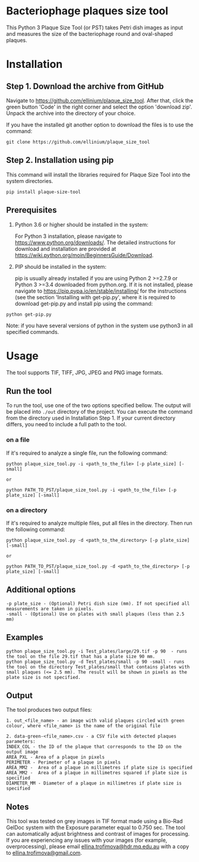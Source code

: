 # Bacteriophage plaques size tool
This Python 3 Plaque Size Tool (or PST) takes Petri dish images as input and measures the size of the bacteriophage round and oval-shaped plaques.

# Installation

## Step 1. Download the archive from GitHub
Navigate to https://github.com/ellinium/plaque_size_tool.
After that, click the green button 'Code' in the right corner and select the option 'download zip'.
Unpack the archive into the directory of your choice.

If you have the installed git another option to download the files is to use the command:
```
git clone https://github.com/ellinium/plaque_size_tool
```

## Step 2. Installation using pip 
This command will install the libraries required for Plaque Size Tool into the system directories.
```
pip install plaque-size-tool
```

## Prerequisites
1.  Python 3.6 or higher should be installed in the system:

    For Python 3 installation, please navigate to https://www.python.org/downloads/.
    The detailed instructions for download and installation are provided at https://wiki.python.org/moin/BeginnersGuide/Download.

2. PIP should be installed in the system:

    pip is usually already installed if you are using Python 2 >=2.7.9 or Python 3 >=3.4 downloaded from python.org.
    If it is not installed, please navigate to https://pip.pypa.io/en/stable/installing/ for the instructions (see the section 'Installing with get-pip.py', where it is required to download get-pip.py and install pip using the command:
```
python get-pip.py
```

Note: if you have several versions of python in the system use python3 in all specified commands.


# Usage

The tool supports TIF, TIFF, JPG, JPEG and PNG image formats.

## Run the tool
To run the tool, use one of the two options specified bellow. The output will be placed into `./out` directory of the project.
You can execute the command from the directory used in Installation Step 1.
If your current directory differs, you need to include a full path to the tool.

### on a file
If it's required to analyze a single file, run the following command:
```
python plaque_size_tool.py -i <path_to_the_file> [-p plate_size] [-small]

or

python PATH_TO_PST/plaque_size_tool.py -i <path_to_the_file> [-p plate_size] [-small]

```
### on a directory
If it's required to analyze multiple files, put all files in the directory. Then run the following command:
```
python plaque_size_tool.py -d <path_to_the_directory> [-p plate_size] [-small]

or

python PATH_TO_PST/plaque_size_tool.py -d <path_to_the_directory> [-p plate_size] [-small]

```
## Additional options
```
-p plate_size - (Optional) Petri dish size (mm). If not specified all measurements are taken in pixels.
-small - (Optional) Use on plates with small plaques (less than 2.5 mm) 
``` 
## Examples
```
python plaque_size_tool.py -i Test_plates/large/29.tif -p 90  - runs the tool on the file 29.tif that has a plate size 90 mm.
python plaque_size_tool.py -d Test_plates/small -p 90 -small - runs the tool on the directory Test_plates/small that contains plates with small plaques (<= 2.5 mm). The result will be shown in pixels as the plate size is not specified.

```
## Output
The tool produces two output files:
```
1. out_<file_name> - an image with valid plaques circled with green colour, where <file_name> is the name of the original file

2. data-green-<file_name>.csv - a CSV file with detected plaques parameters: 
INDEX_COL - the ID of the plaque that corresponds to the ID on the output image
AREA_PXL - Area of a plaque in pixels
PERIMETER - Perimeter of a plaque in pixels
AREA_MM2 -  Area of a plaque in millimetres if plate size is specified
AREA_MM2 -  Area of a plaque in millimetres squared if plate size is specified
DIAMETER_MM - Diameter of a plaque in millimetres if plate size is specified    
```

## Notes
This tool was tested on grey images in TIF format made using a Bio-Rad GelDoc system with the Exposure parameter equal to 0.750 sec.
The tool can automatically adjust brightness and contrast of images for processing.
If you are experiencing any issues with your images (for example, overprocessing), please email [ellina.trofimova@hdr.mq.edu.au](mailto:ellina.trofimova@hdr.mq.edu.au) with a copy to [ellina.trofimova@gmail.com](mailto:ellina.trofimova@gmail.com).
